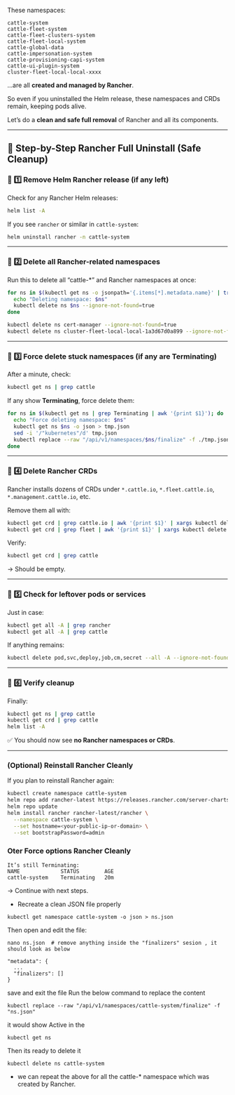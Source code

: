 
These namespaces:

```
cattle-system  
cattle-fleet-system  
cattle-fleet-clusters-system  
cattle-fleet-local-system  
cattle-global-data  
cattle-impersonation-system  
cattle-provisioning-capi-system  
cattle-ui-plugin-system  
cluster-fleet-local-local-xxxx
```

…are all **created and managed by Rancher**.

So even if you uninstalled the Helm release, these namespaces and CRDs remain, keeping pods alive.

Let’s do a **clean and safe full removal** of Rancher and all its components.

---

## 🧩 Step-by-Step Rancher Full Uninstall (Safe Cleanup)

### 🧹 **1️⃣ Remove Helm Rancher release (if any left)**

Check for any Rancher Helm releases:

```bash
helm list -A
```

If you see `rancher` or similar in `cattle-system`:

```bash
helm uninstall rancher -n cattle-system
```

---

### 🧹 **2️⃣ Delete all Rancher-related namespaces**

Run this to delete all “cattle-*” and Rancher namespaces at once:

```bash
for ns in $(kubectl get ns -o jsonpath='{.items[*].metadata.name}' | tr ' ' '\n' | grep cattle); do
  echo "Deleting namespace: $ns"
  kubectl delete ns $ns --ignore-not-found=true
done

kubectl delete ns cert-manager --ignore-not-found=true
kubectl delete ns cluster-fleet-local-local-1a3d67d0a899 --ignore-not-found=true
```

---

### 🧹 **3️⃣ Force delete stuck namespaces (if any are Terminating)**

After a minute, check:

```bash
kubectl get ns | grep cattle
```

If any show **Terminating**, force delete them:

```bash
for ns in $(kubectl get ns | grep Terminating | awk '{print $1}'); do
  echo "Force deleting namespace: $ns"
  kubectl get ns $ns -o json > tmp.json
  sed -i '/"kubernetes"/d' tmp.json
  kubectl replace --raw "/api/v1/namespaces/$ns/finalize" -f ./tmp.json
done
```

---

### 🧹 **4️⃣ Delete Rancher CRDs**

Rancher installs dozens of CRDs under `*.cattle.io`, `*.fleet.cattle.io`, `*.management.cattle.io`, etc.

Remove them all with:

```bash
kubectl get crd | grep cattle.io | awk '{print $1}' | xargs kubectl delete crd --ignore-not-found
kubectl get crd | grep fleet | awk '{print $1}' | xargs kubectl delete crd --ignore-not-found
```

Verify:

```bash
kubectl get crd | grep cattle
```

→ Should be empty.

---

### 🧹 **5️⃣ Check for leftover pods or services**

Just in case:

```bash
kubectl get all -A | grep rancher
kubectl get all -A | grep cattle
```

If anything remains:

```bash
kubectl delete pod,svc,deploy,job,cm,secret --all -A --ignore-not-found
```

---

### 🧹 **6️⃣ Verify cleanup**

Finally:

```bash
kubectl get ns | grep cattle
kubectl get crd | grep cattle
helm list -A
```

✅ You should now see **no Rancher namespaces or CRDs**.

---

### **(Optional) Reinstall Rancher Cleanly**

If you plan to reinstall Rancher again:

```bash
kubectl create namespace cattle-system
helm repo add rancher-latest https://releases.rancher.com/server-charts/latest
helm repo update
helm install rancher rancher-latest/rancher \
  --namespace cattle-system \
  --set hostname=<your-public-ip-or-domain> \
  --set bootstrapPassword=admin
```
###  **Oter Force options Rancher Cleanly**
```
It’s still Terminating:
NAME             STATUS        AGE
cattle-system    Terminating   20m
```
→ Continue with next steps.
* Recreate a clean JSON file properly
```
kubectl get namespace cattle-system -o json > ns.json
```
Then open and edit the file:
```
nano ns.json  # remove anything inside the "finalizers" sesion , it should look as below

"metadata": {
  ...
  "finalizers": []
}

```
save and exit the file 
Run the below command to replace the content 
```
kubectl replace --raw "/api/v1/namespaces/cattle-system/finalize" -f "ns.json"
```
it would show Active in the 
```
kubectl get ns 
```
Then its ready to delete it 
```
kubectl delete ns cattle-system
```
* we can repeat the above for all the cattle-* namespace which was created by Rancher.
